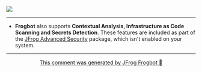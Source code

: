 [![](https://raw.githubusercontent.com/jfrog/frogbot/master/resources/v2/noVulnerabilityBannerMR.png)](https://github.com/jfrog/frogbot#readme)

--- 
* **Frogbot** also supports **Contextual Analysis, Infrastructure as Code Scanning and Secrets Detection**. These features are included as part of the [JFrog Advanced Security](https://jfrog.com/xray/) package, which isn't enabled on your system.
---

<div align="center">

[This comment was generated by JFrog Frogbot 🐸](https://github.com/jfrog/frogbot#readme)

</div>
